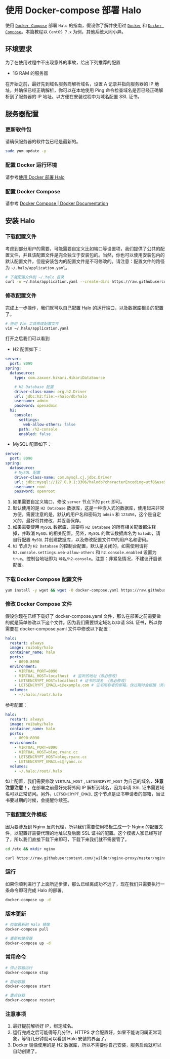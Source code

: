 # 使用 Docker-compose 部署 Halo

使用 [`Docker Compose`](https://docs.docker.com/compose/) 部署 `Halo` 的指南，假设你了解并使用过 [`Docker`](https://docs.docker.com/) 和 [`Docker Compose`](https://docs.docker.com/compose/)。本篇教程以 `CentOS 7.x` 为例，其他系统大同小异。

## 环境要求

为了在使用过程中不出现意外的事故，给出下列推荐的配置

- 1G RAM 的服务器

在开始之前，最好先到域名服务商解析域名，设置 A 记录并指向服务器的 IP 地址，并确保已经正确解析，你可以在本地使用 Ping 命令检查域名是否已经正确解析到了服务器的 IP 地址。以方便在安装过程中为域名配置 SSL 证书。

## 服务器配置

### 更新软件包

请确保服务器的软件包已经是最新的。

```bash
sudo yum update -y
```

### 配置 Docker 运行环境

请参考[使用 Docker 部署 Halo](/docs/install-with-docker.html#服务器配置)

### 配置 Docker Compose

请参考 [Docker Compose | Docker Documentation](http://docs.docker.com/compose/)

<div>
  <AdSense-Doc
  ad-client="ca-pub-5271828906478846"
  ad-slot="2656935500"
  ad-style="display:block; text-align:center;"
  ad-format="fluid"
  ></AdSense-Doc>
</div>

## 安装 Halo

### 下载配置文件

考虑到部分用户的需要，可能需要自定义比如端口等设置项，我们提供了公共的配置文件，并且该配置文件是完全独立于安装包的。当然，你也可以使用安装包内的默认配置文件，但是安装包内的配置文件是不可修改的。请注意：配置文件的路径为 `~/.halo/application.yaml`。

```bash
# 下载配置文件到 ~/.halo 目录
curl -o ~/.halo/application.yaml --create-dirs https://raw.githubusercontent.com/halo-dev/halo-common/master/application-template.yaml
```

### 修改配置文件

完成上一步操作，我们就可以自己配置 Halo 的运行端口，以及数据库相关的配置了。

```bash
# 使用 Vim 工具修改配置文件
vim ~/.halo/application.yaml
```

打开之后我们可以看到

- H2 配置如下：

```yml
server:
  port: 8090
spring:
  datasource:
    type: com.zaxxer.hikari.HikariDataSource

    # H2 Database 配置
    driver-class-name: org.h2.Driver
    url: jdbc:h2:file:~/halo/db/halo
    username: admin
    password: openadmin
  h2:
    console:
      settings:
        web-allow-others: false
      path: /h2-console
      enabled: false
```

- MySQL 配置如下：

```yml
server:
  port: 8090
spring:
  datasource:
    # MySQL 配置
    driver-class-name: com.mysql.cj.jdbc.Driver
    url: jdbc:mysql://127.0.0.1:3306/halodb?characterEncoding=utf8&useSSL=false&serverTimezone=Asia/Shanghai
    username: root
    password: openroot
```

1. 如果需要自定义端口，修改 `server` 节点下的 `port` 即可。
2. 默认使用的是 `H2 Database` 数据库，这是一种嵌入式的数据库，使用起来非常方便。需要注意的是，默认的用户名和密码为 `admin` 和 `123456`，这个是自定义的，最好将其修改，并妥善保存。
3. 如果需要使用 `MySQL` 数据库，需要将 `H2 Database` 的所有相关配置都注释掉，并取消 `MySQL` 的相关配置。另外，`MySQL` 的默认数据库名为 `halodb`，请自行配置 `MySQL` 并创建数据库，以及修改配置文件中的用户名和密码。
4. `h2` 节点为 `H2 Database` 的控制台配置，默认是关闭的，如需使用请将 `h2.console.settings.web-allow-others` 和 `h2.console.enabled` 设置为 `true`。控制台地址即为 `域名/h2-console`。注意：非紧急情况，不建议开启该配置。

### 下载 Docker Compose 配置文件

```bash
yum install -y wget && wget -O docker-compose.yaml https://raw.githubusercontent.com/halo-dev/halo-common/master/docker-compose.yaml
```

### 修改 Docker Compose 文件

假设你现在已经下载好了 docker-compose.yaml 文件，那么在部署之前需要做的就是简单修改以下这个文件。因为我们需要绑定域名以申请 SSL 证书，所以你需要在 docker-compose.yaml 文件中修改以下配置：

```yml
halo:
  restart: always
  image: ruibaby/halo
  container_name: halo
  ports:
    - 8090:8090
  environment:
    - VIRTUAL_PORT=8090
    - VIRTUAL_HOST=localhost  # 监听的地址（务必修改）
    - LETSENCRYPT_HOST=localhost # 证书的域名 （务必修改）
    - LETSENCRYPT_EMAIL=i@example.com # 证书所有者的邮箱，快过期时会提醒（务必修改）
  volumes:
    - ~/.halo:/root/.halo
```

参考配置：

```yml
halo:
  restart: always
  image: ruibaby/halo
  container_name: halo
  ports:
    - 8090:8090
  environment:
    - VIRTUAL_PORT=8090
    - VIRTUAL_HOST=blog.ryanc.cc
    - LETSENCRYPT_HOST=blog.ryanc.cc
    - LETSENCRYPT_EMAIL=i@ryanc.cc
  volumes:
    - ~/.halo:/root/.halo
```

如上配置，我们需要修改 `VIRTUAL_HOST` , `LETSENCRYPT_HOST` 为自己的域名，**注意注意注意！**，在部署之前最好先将外网 IP 解析到域名，因为申请 SSL 证书需要域名可以正常访问。另外，`LETSENCRYPT_EMAIL` 这个节点是证书申请者的邮箱，当证书要过期的时候，会提醒你续签。

### 下载配置文件模板

因为要涉及到 Nginx 反向代理，所以我们需要使用模板生成一个 Nginx 的配置文件，以配置好需要代理的地址以及后面 SSL 证书的配置。这个模板人家已经写好了，所以我们直接下载下来即可，下载下来我们就不需要管了。

```bash
cd /etc && mkdir nginx

curl https://raw.githubusercontent.com/jwilder/nginx-proxy/master/nginx.tmpl > /etc/nginx/nginx.tmpl
```

### 运行

如果你顺利进行了上面所述步骤，那么已经离成功不远了，现在我们只需要执行一条命令即可完成 Halo 的部署。

```bash
docker-compose up -d
```

### 版本更新

```bash
# 拉取最新的 Halo 镜像
docker-compose pull

# 重新构建容器
docker-compose up -d
```

### 常用命令

```bash
# 停止容器运行
docker-compose stop

# 启动容器
docker-compose start

# 重启容器
docker-compose restart
```

### 注意事项

1. 最好提前解析好 IP，绑定域名。
2. 运行完成之后可能得等几分钟，HTTPS 才会配置好，如果不能访问属正常现象，等待几分钟就可以看到 Halo 安装的界面了。
3. Docker 镜像使用的是 H2 数据库，所以不需要你自己安装，服务启动就可以自动创建了。

<div>
  <AdSense-Doc
  ad-client="ca-pub-5271828906478846"
  ad-slot="2656935500"
  ad-style="display:block; text-align:center;"
  ad-format="fluid"
  ></AdSense-Doc>
</div>